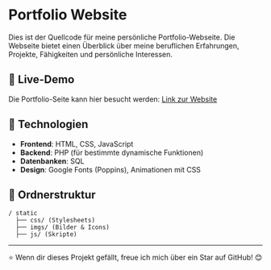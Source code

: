 # Portfolio Website

Dies ist der Quellcode für meine persönliche Portfolio-Webseite. Die Webseite bietet einen Überblick über meine beruflichen Erfahrungen, Projekte, Fähigkeiten und persönliche Interessen.

## 🌟 Live-Demo
Die Portfolio-Seite kann hier besucht werden: [Link zur Website](#)

## 🔧 Technologien
- **Frontend**: HTML, CSS, JavaScript
- **Backend**: PHP (für bestimmte dynamische Funktionen)
- **Datenbanken**: SQL
- **Design**: Google Fonts (Poppins), Animationen mit CSS

## 📂 Ordnerstruktur
```
/ static
  ├── css/ (Stylesheets)
  ├── imgs/ (Bilder & Icons)
  ├── js/ (Skripte)
```
---
⭐ Wenn dir dieses Projekt gefällt, freue ich mich über ein Star auf GitHub! 😊

